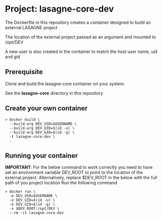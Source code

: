 # Project: lasagne-core-dev

The Dockerfile in this repository creates a container designed to build an external LASAGNE project

The location of the external project passed as an argument and mounted to /opt/DEV

A new user is also created in the container to match the host user name, uid and gid

## Prerequisite

Clone and build the lasagne-core container on your system.

See the __lasagne-core__ directory in this repository

## Create your own container

```
> docker build \
  --build-arg DEV_USR=$USERNAME \
  --build-arg DEV_UID=$(id -u) \
  --build-arg DEV_GID=$(id -g) \
  -t lasagne-core-dev \
  .
```

## Running your container

__IMPORTANT__: For the below command to work correctly you need to have set an environment variable DEV_ROOT to point to the location of the external project. Alternatively, replace $DEV_ROOT in the below with the full path of you project location 
Run the following command 

```
> docker run \
  -e DEV_USR=$USERNAME \
  -e DEV_UID=$(id -u) \
  -e DEV_GID=$(id -g) \
  -v $DEV_ROOT:/opt/DEV \
  --rm -it lasagne-core-dev
```


